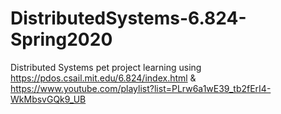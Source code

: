 # DistributedSystems-6.824-Spring2020
Distributed Systems pet project learning using https://pdos.csail.mit.edu/6.824/index.html &amp; https://www.youtube.com/playlist?list=PLrw6a1wE39_tb2fErI4-WkMbsvGQk9_UB 
